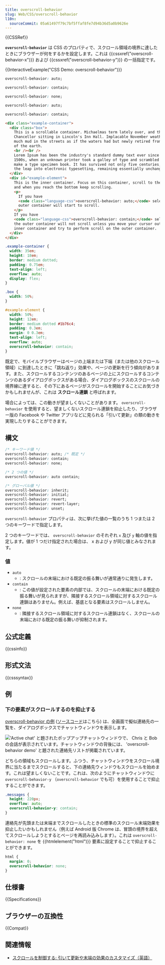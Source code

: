 ```yaml
---
title: overscroll-behavior
slug: Web/CSS/overscroll-behavior
l10n:
  sourceCommit: 05a61497f79c7bf5ffaf8fe7d94b36d5a0b9626e
---
```


{{CSSRef}}

**`overscroll-behavior`** は CSS のプロパティで、スクロール領域の境界に達したときにブラウザーが何をするかを設定します。これは {{cssxref("overscroll-behavior-x")}} および {{cssxref("overscroll-behavior-y")}} の一括指定です。

{{InteractiveExample("CSS Demo: overscroll-behavior")}}

```css interactive-example-choice
overscroll-behavior: auto;
```

```css interactive-example-choice
overscroll-behavior: contain;
```

```css interactive-example-choice
overscroll-behavior: none;
```

```css interactive-example-choice
overscroll-behavior: auto;
```

```css interactive-example-choice
overscroll-behavior: contain;
```

```html interactive-example
<div class="example-container">
  <div class="box">
    This is a scrollable container. Michaelmas term lately over, and the Lord
    Chancellor sitting in Lincoln's Inn Hall. Implacable November weather. As
    much mud in the streets as if the waters had but newly retired from the face
    of the earth.
    <br /><br />
    Lorem Ipsum has been the industry's standard dummy text ever since the
    1500s, when an unknown printer took a galley of type and scrambled it to
    make a type specimen book. It has survived not only five centuries, but also
    the leap into electronic typesetting, remaining essentially unchanged.
  </div>
  <div id="example-element">
    This is the inner container. Focus on this container, scroll to the bottom
    and when you reach the bottom keep scrolling.
    <p>
      If you have
      <code class="language-css">overscroll-behavior: auto;</code> selected the
      outer container will start to scroll.
    </p>
    If you have
    <code class="language-css">overscroll-behavior: contain;</code> selected,
    the outer container will not scroll unless you move your cursor out of the
    inner container and try to perform scroll on the outer container.
  </div>
</div>
```

```css interactive-example
.example-container {
  width: 35em;
  height: 18em;
  border: medium dotted;
  padding: 0.75em;
  text-align: left;
  overflow: auto;
  display: flex;
}

.box {
  width: 50%;
}

#example-element {
  width: 50%;
  height: 12em;
  border: medium dotted #1b76c4;
  padding: 0.3em;
  margin: 0 0.3em;
  text-align: left;
  overflow: auto;
  overscroll-behavior: contain;
}
```

既定で、モバイルブラウザーはページの上端または下端（または他のスクロール領域）に到達したときに「跳ね返り」効果や、ページの更新を行う傾向があります。また、スクロールするコンテンツのあるページの上にスクロールするコンテンツのあるダイアログボックスがある場合、ダイアログボックスのスクロールの境界線に達すると、その下にあるページがスクロールを開始することにお気づきかもしれませんが、これは **スクロール連鎖** と呼ばれます。

場合によっては、この動きが望ましくないことがあります。 `overscroll-behavior` を使用すると、望ましくないスクロール連鎖を抑止したり、ブラウザー版の Facebook や Twitter アプリなどに見られる「引いて更新」の類の動きを実現したりすることができます。

## 構文

```css
/* キーワード値 */
overscroll-behavior: auto; /* 既定 */
overscroll-behavior: contain;
overscroll-behavior: none;

/* 2 つの値 */
overscroll-behavior: auto contain;

/* グローバル値 */
overscroll-behavior: inherit;
overscroll-behavior: initial;
overscroll-behavior: revert;
overscroll-behavior: revert-layer;
overscroll-behavior: unset;
```

`overscroll-behavior` プロパティは、次に挙げた値の一覧のうち 1 つまたは 2 つのキーワードで指定します。

2 つのキーワードでは、 `overscroll-behavior` のそれぞれ `x` 及び `y` 軸の値を指定します。値が 1 つだけ指定された場合は、 x および y が同じ値とみなされます。

### 値

- `auto`
  - : スクロールの末端における既定の振る舞いが通常通りに発生します。
- `contain`
  - : この値が設定された要素の内部では、スクロールの末端における既定の振る舞いが見られますが、隣接するスクロール領域に対するスクロール連鎖はありません。例えば、基底となる要素はスクロールしません。
- `none`
  - : 隣接するスクロール領域に対するスクロール連鎖はなく、スクロールの末端における既定の振る舞いが抑制されます。

## 公式定義

{{cssinfo}}

## 形式文法

{{csssyntax}}

## 例

### 下の要素がスクロールするのを抑止する

[overscroll-behavior の例](https://mdn.github.io/css-examples/overscroll-behavior/) ([ソースコード](https://github.com/mdn/css-examples/tree/main/overscroll-behavior)はこちら) は、全画面で擬似連絡先の一覧を、ダイアログボックスでチャットウィンドウを表示します。

!['Active chat' と題されたポップアップチャットウィンドウで、 Chris と Bob の会話が表示されています。チャットウィンドウの背後には、 'overscroll-behavior demo' と題された連絡先リストが掲載されています。](example.png)

どちらの領域もスクロールします。ふつう、チャットウィンドウをスクロール境界に当たるまでスクロールすると、下の連絡先ウィンドウもスクロールを始めます。これは望ましくないことです。これは、次のようにチャットウィンドウに `overscroll-behavior-y` （`overscroll-behavior` でも可）を使用することで抑止することができます。

```css
.messages {
  height: 220px;
  overflow: auto;
  overscroll-behavior-y: contain;
}
```

連絡先が先頭または末端までスクロールしたときの標準のスクロール末端効果を抑止したいかもしれません（例えば Android 版 Chrome は、冒頭の境界を超えてスクロールしようとするとページを再読み込みします）。これは `overscroll-behavior: none` を {{htmlelement("html")}} 要素に設定することで抑止することができます。

```css
html {
  margin: 0;
  overscroll-behavior: none;
}
```

## 仕様書

{{Specifications}}

## ブラウザーの互換性

{{Compat}}

## 関連情報

- [スクロールを制御する: 引いて更新や末端の効果のカスタマイズ（英語）](https://developer.chrome.com/blog/overscroll-behavior/#demo)
